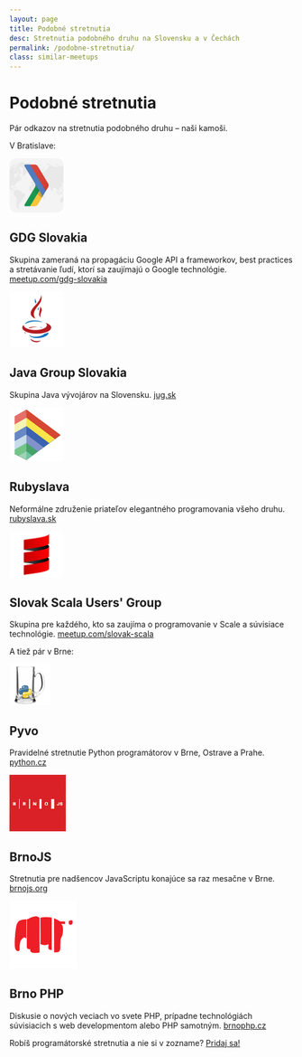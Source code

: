 ```yaml
---
layout: page
title: Podobné stretnutia
desc: Stretnutia podobného druhu na Slovensku a v Čechách
permalink: /podobne-stretnutia/
class: similar-meetups
---
```


<div class="section page similar-meetups">
<div class="container">

<h1>Podobné stretnutia</h1>

<p>Pár odkazov na stretnutia podobného druhu &ndash; naši kamoši.</p>

<p>V Bratislave:</p>

<div class="meetup">
    <img src="/images/similar/gdg.png">
    <h2>GDG Slovakia</h2>
    <p>
        Skupina zameraná na propagáciu Google API a frameworkov, best practices a stretávanie ľudí, ktorí sa zaujímajú o Google technológie.
        <a href="http://www.meetup.com/gdg-slovakia">meetup.com/gdg-slovakia</a>
    </p>
</div>
<div class="meetup">
    <img src="/images/similar/jug.png">
    <h2>Java Group Slovakia</h2>
    <p>
        Skupina Java vývojárov na Slovensku.
        <a href="http://jug.sk/">jug.sk</a>
    </p>
</div>
<div class="meetup">
    <img src="/images/similar/rubyslava.png">
    <h2>Rubyslava</h2>
    <p>
        Neformálne združenie priateľov elegantného programovania všeho druhu.
        <a href="http://rubyslava.sk">rubyslava.sk</a>
    </p>
</div>
<div class="meetup">
    <img src="/images/similar/scala.png">
    <h2>Slovak Scala Users' Group</h2>
    <p>
        Skupina pre každého, kto sa zaujíma o programovanie v Scale a súvisiace technológie.
        <a href="http://www.meetup.com/slovak-scala">meetup.com/slovak-scala</a>
    </p>
</div>

<p>A tiež pár v Brne:</p>

<div class="meetup">
    <img src="/images/similar/pyvo.png">
    <h2>Pyvo</h2>
    <p>
        Pravidelné stretnutie Python programátorov v Brne, Ostrave a Prahe.
        <a href="http://python.cz/">python.cz</a>
    </p>
</div>
<div class="meetup">
    <img src="/images/similar/brnojs.png">
    <h2>BrnoJS</h2>
    <p>
        Stretnutia pre nadšencov JavaScriptu konajúce sa raz mesačne v Brne.
        <a href="http://www.brnojs.org/">brnojs.org</a>
    </p>
</div>
<div class="meetup">
    <img src="/images/similar/brnophp.png">
    <h2>Brno PHP</h2>
    <p>
        Diskusie o nových veciach vo svete PHP, prípadne technológiách súvisiacich s web developmentom alebo PHP samotným.
        <a href="http://brnophp.cz/">brnophp.cz</a>
    </p>
</div>

<p>
Robíš programátorské stretnutia a nie si v zozname?
<a href="https://github.com/webelement/webelement.sk/blob/master/podobne-stretnutia.md">Pridaj sa!</a>
</p>

</div>
</div>